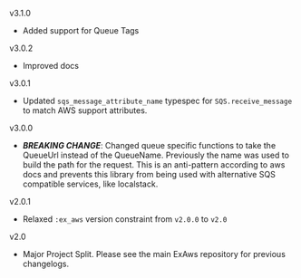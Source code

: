 v3.1.0

- Added support for Queue Tags

v3.0.2

- Improved docs 

v3.0.1

- Updated `sqs_message_attribute_name` typespec for `SQS.receive_message` to match AWS support attributes.

v3.0.0

- ***BREAKING CHANGE***: Changed queue specific functions to take the QueueUrl instead of the QueueName. Previously the name was used to build the path for the request. This is an anti-pattern according to aws docs and prevents this library from being used with alternative SQS compatible services, like localstack.

v2.0.1

- Relaxed `:ex_aws` version constraint from `v2.0.0` to `v2.0`

v2.0

- Major Project Split. Please see the main ExAws repository for previous changelogs.
